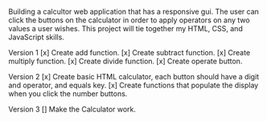 Building a calcultor web application that has a responsive gui.  The user can click the buttons on the calculator in order to apply operators on any two values a user wishes.  This project will tie together my HTML, CSS, and JavaScript skills.

Version 1
[x] Create add function.
[x] Create subtract function.
[x] Create multiply function.
[x] Create divide function.
[x] Create operate button.

Version 2
[x] Create basic HTML calculator, each button should have a digit and operator, and equals key.
[x] Create functions that populate the display when you click the number buttons.

Version 3
[] Make the Calculator work.
